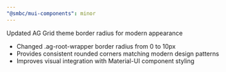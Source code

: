 ```yaml
---
"@smbc/mui-components": minor
---
```


Updated AG Grid theme border radius for modern appearance

- Changed .ag-root-wrapper border radius from 0 to 10px
- Provides consistent rounded corners matching modern design patterns
- Improves visual integration with Material-UI component styling
